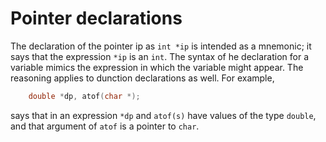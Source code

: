 # Pointer declarations
The declaration of the pointer ip as `int *ip` is intended as a mnemonic; it says 
that the expression `*ip` is an `int`. The syntax of he declaration for a variable 
mimics the expression in which the variable might appear. The reasoning applies to 
dunction declarations as well. For example,

```c
	double *dp, atof(char *);
```

 says that in an expression `*dp` and `atof(s)` have values of the type 
`double`, and that argument of `atof` is a pointer to `char`.

